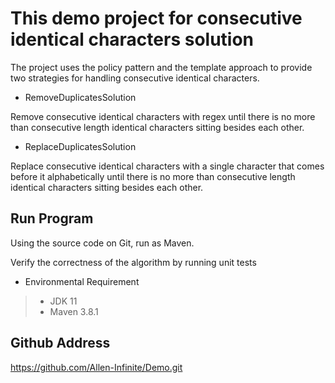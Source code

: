 # This demo project for consecutive identical characters solution

The project uses the policy pattern and the template approach to provide two strategies for handling consecutive identical characters.

- RemoveDuplicatesSolution

Remove consecutive identical characters with regex until there is no more than consecutive length identical characters sitting besides each other.

-  ReplaceDuplicatesSolution

Replace consecutive identical characters with a single character that comes before it alphabetically until there is no more than consecutive length identical characters sitting besides each other.

## Run Program
Using the source code on Git, run as Maven.

Verify the correctness of the algorithm by running unit tests

- Environmental Requirement

> - JDK 11
> - Maven 3.8.1

## Github Address

https://github.com/Allen-Infinite/Demo.git   
